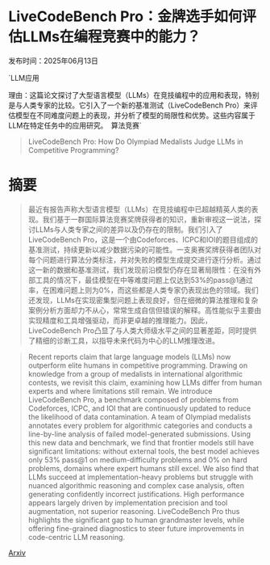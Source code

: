 # LiveCodeBench Pro：金牌选手如何评估LLMs在编程竞赛中的能力？

发布时间：2025年06月13日

`LLM应用

理由：这篇论文探讨了大型语言模型（LLMs）在竞技编程中的应用和表现，特别是与人类专家的比较。它引入了一个新的基准测试（LiveCodeBench Pro）来评估模型在不同难度问题上的表现，并分析了模型的局限性和优势。这些内容属于LLM在特定任务中的应用研究。` `算法竞赛`

> LiveCodeBench Pro: How Do Olympiad Medalists Judge LLMs in Competitive Programming?

# 摘要

> 最近有报告声称大型语言模型（LLMs）在竞技编程中已超越精英人类的表现。我们基于一群国际算法竞赛奖牌获得者的知识，重新审视这一说法，探讨LLMs与人类专家之间的差异以及仍存在的限制。我们引入了LiveCodeBench Pro，这是一个由Codeforces、ICPC和IOI的题目组成的基准测试，持续更新以减少数据污染的可能性。一支奥赛奖牌获得者团队对每个问题进行算法分类标注，并对失败的模型生成提交进行逐行分析。通过这一新的数据和基准测试，我们发现前沿模型仍存在显著局限性：在没有外部工具的情况下，最佳模型在中等难度问题上仅达到53%的pass@1通过率，在困难问题上则为0%，而这些都是人类专家仍表现出色的领域。我们还发现，LLMs在实现密集型问题上表现良好，但在细微的算法推理和复杂案例分析方面却力不从心，常常生成自信但错误的解释。高性能似乎主要由实现精度和工具增强驱动，而非更卓越的推理能力。因此，LiveCodeBench Pro凸显了与人类大师级水平之间的显著差距，同时提供了精细的诊断工具，以指导未来代码为中心的LLM推理改进。

> Recent reports claim that large language models (LLMs) now outperform elite humans in competitive programming. Drawing on knowledge from a group of medalists in international algorithmic contests, we revisit this claim, examining how LLMs differ from human experts and where limitations still remain. We introduce LiveCodeBench Pro, a benchmark composed of problems from Codeforces, ICPC, and IOI that are continuously updated to reduce the likelihood of data contamination. A team of Olympiad medalists annotates every problem for algorithmic categories and conducts a line-by-line analysis of failed model-generated submissions. Using this new data and benchmark, we find that frontier models still have significant limitations: without external tools, the best model achieves only 53% pass@1 on medium-difficulty problems and 0% on hard problems, domains where expert humans still excel. We also find that LLMs succeed at implementation-heavy problems but struggle with nuanced algorithmic reasoning and complex case analysis, often generating confidently incorrect justifications. High performance appears largely driven by implementation precision and tool augmentation, not superior reasoning. LiveCodeBench Pro thus highlights the significant gap to human grandmaster levels, while offering fine-grained diagnostics to steer future improvements in code-centric LLM reasoning.

[Arxiv](https://arxiv.org/abs/2506.11928)